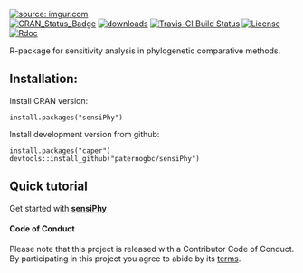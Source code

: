 <a href="http://imgur.com/BmDLe0C"><img src="http://i.imgur.com/BmDLe0Cm.jpg" title="source: imgur.com" /></a>  
[![CRAN_Status_Badge](http://www.r-pkg.org/badges/version/sensiPhy)](http://cran.r-project.org/package=sensiPhy)
[![downloads](http://cranlogs.r-pkg.org/badges/grand-total/sensiPhy?color=orange)](http://cranlogs.r-pkg.org/badges/grand-total/sensiPhy?color=orange)
[![Travis-CI Build Status](https://travis-ci.org/paternogbc/sensiPhy.svg?branch=master)](https://travis-ci.org/paternogbc/sensiPhy)
[![License](http://img.shields.io/badge/license-GPL%20%28%3E=%202%29-green.svg?style=flat)](http://www.gnu.org/licenses/gpl-2.0.html)
[![Rdoc](http://www.rdocumentation.org/badges/version/sensiPhy)](http://www.rdocumentation.org/packages/sensiPhy)

R-package for sensitivity analysis in phylogenetic comparative methods.

## Installation:

Install CRAN version:
```{r}
install.packages("sensiPhy")
```

Install development version from github: 
```{r}
install.packages("caper") 
devtools::install_github("paternogbc/sensiPhy")
```

## Quick tutorial

Get started with [__sensiPhy__](https://github.com/paternogbc/sensiPhy/wiki/Online-tutorial)

#### Code of Conduct
Please note that this project is released with a Contributor Code of Conduct. By participating in this project you agree to abide by its [terms](https://github.com/paternogbc/sensiPhy/blob/master/CODE_OF_CONDUCT.md).
